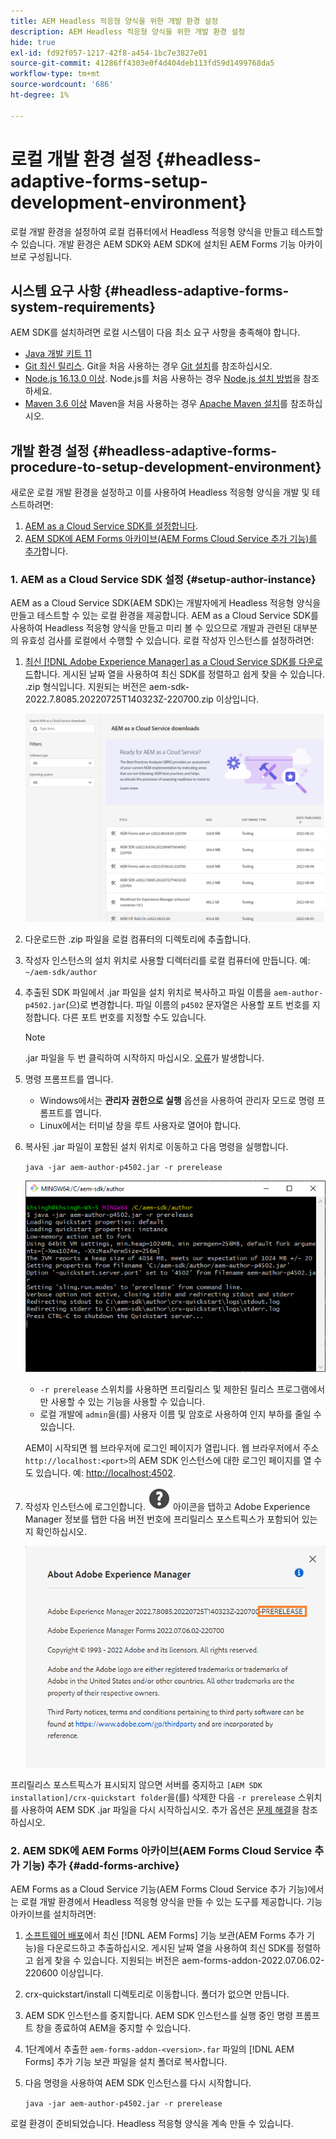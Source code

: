 ```yaml
---
title: AEM Headless 적응형 양식을 위한 개발 환경 설정
description: AEM Headless 적응형 양식을 위한 개발 환경 설정
hide: true
exl-id: fd92f057-1217-42f8-a454-1bc7e3827e01
source-git-commit: 41286ff4303e0f4d404deb113fd59d1499768da5
workflow-type: tm+mt
source-wordcount: '686'
ht-degree: 1%

---
```



# 로컬 개발 환경 설정 {#headless-adaptive-forms-setup-development-environment}

로컬 개발 환경을 설정하여 로컬 컴퓨터에서 Headless 적응형 양식을 만들고 테스트할 수 있습니다. 개발 환경은 AEM SDK와 AEM SDK에 설치된 AEM Forms 기능 아카이브로 구성됩니다.
<!--
 After a Headless adaptive form or related assets are ready on the local development environment, you can deploy the Headless adaptive form application to your publishing environment. -- >

You require knowledge to build application using react, Git, and Maven to use Headless adaptive forms.

<!-- 

### Download the latest version of AEM as a Cloud Service SDK or Forms feature archive (AEM Forms add-on) from Software Distribution {#software-distribution}

To download the supported version of Adobe Experience Manager as a Cloud Service SDK or Forms feature archive (AEM Forms add-on):

1. Log in to [Software Distribution](https://experience.adobe.com/#/downloads) portal with your Adobe ID.

    >[!NOTE]
    >
    > Your Adobe Organization must be provisioned for AEM as a Cloud Service to download the AEM as a Cloud Service SDK.

1. Navigate to the **[!UICONTROL AEM as a Cloud Service]** tab.
1. Sort by published date in descending order.
1. Click on the latest Adobe Experience Manager as a Cloud Service SDK or Forms feature archive (AEM Forms add-on).
1. Review and accept the EULA. Tap the **[!UICONTROL Download]** button. -->

## 시스템 요구 사항 {#headless-adaptive-forms-system-requirements}

AEM SDK를 설치하려면 로컬 시스템이 다음 최소 요구 사항을 충족해야 합니다.

* [Java 개발 키트 11](https://experience.adobe.com/#/downloads/content/software-distribution/en/general.html?1_group.propertyvalues.property=.%2Fjcr%3Acontent%2Fmetadata%2Fdc%3AsoftwareType&amp;1_group.propertyvalues.operation=equals&amp;1_group.propertyvalues.0_values=software-type%3Atoling&amp;fulltext=Oracle%7E+JDK%7E+11%7E&amp;orderby=%40jcr%3Acontent%2Fjcr%3AlastModified&amp;orderby.sort=desc&amp;layout=list&amp;p.offset=0&amp;p.limit=14)
* [Git 최신 릴리스](https://git-scm.com/downloads). Git을 처음 사용하는 경우 [Git 설치](https://git-scm.com/book/en/v2/Getting-Started-Installing-Git)를 참조하십시오.
* [Node.js 16.13.0 이상](https://nodejs.org/en/download/). Node.js를 처음 사용하는 경우 [Node.js 설치 방법](https://nodejs.dev/en/learn/how-to-install-nodejs)을 참조하세요.
* [Maven 3.6 이상](https://maven.apache.org/download.cgi) Maven을 처음 사용하는 경우 [Apache Maven 설치](https://maven.apache.org/install.html)를 참조하십시오.

## 개발 환경 설정 {#headless-adaptive-forms-procedure-to-setup-development-environment}

새로운 로컬 개발 환경을 설정하고 이를 사용하여 Headless 적응형 양식을 개발 및 테스트하려면:

1. [AEM as a Cloud Service SDK를 설정합니다](#setup-author-instance).
1. [AEM SDK에 AEM Forms 아카이브(AEM Forms Cloud Service 추가 기능)를 추가](#add-forms-archive)합니다.

<!--

1. (Optional) [Add Forms-specific users to your local Author instance](#configure-users-and-permissions).
1. (Optional) Install [Adaptive forms builder extension for Microsoft Visual Studio Code](#microsoft-visual-studio-code-extension-for-headless-adaptive-forms). 

-->

### 1. AEM as a Cloud Service SDK 설정 {#setup-author-instance}

AEM as a Cloud Service SDK(AEM SDK)는 개발자에게 Headless 적응형 양식을 만들고 테스트할 수 있는 로컬 환경을 제공합니다. AEM as a Cloud Service SDK를 사용하여 Headless 적응형 양식을 만들고 미리 볼 수 있으므로 개발과 관련된 대부분의 유효성 검사를 로컬에서 수행할 수 있습니다. 로컬 작성자 인스턴스를 설정하려면:

1. [최신 [!DNL Adobe Experience Manager] as a Cloud Service SDK를 다운로드](https://experience.adobe.com/#/downloads/content/software-distribution/en/aemcloud.html)합니다. 게시된 날짜 열을 사용하여 최신 SDK를 정렬하고 쉽게 찾을 수 있습니다.
.zip 형식입니다. 지원되는 버전은 aem-sdk-2022.7.8085.20220725T140323Z-220700.zip 이상입니다.

   ![소프트웨어 배포 포털에서 AEM Cloud Service SDK 다운로드](assets/software-distribution.png)


1. 다운로드한 .zip 파일을 로컬 컴퓨터의 디렉토리에 추출합니다.
1. 작성자 인스턴스의 설치 위치로 사용할 디렉터리를 로컬 컴퓨터에 만듭니다. 예: `~/aem-sdk/author`
1. 추출된 SDK 파일에서 .jar 파일을 설치 위치로 복사하고 파일 이름을 `aem-author-p4502.jar`(으)로 변경합니다. 파일 이름의 `p4502` 문자열은 사용할 포트 번호를 지정합니다. 다른 포트 번호를 지정할 수도 있습니다.

   >[!NOTE]
   >
   > .jar 파일을 두 번 클릭하여 시작하지 마십시오. [오류](https://experienceleague.adobe.com/docs/experience-manager-learn/cloud-service/local-development-environment-set-up/aem-runtime.html?lang=en#troubleshooting-double-click)가 발생합니다.

1. 명령 프롬프트를 엽니다.
   * Windows에서는 **관리자 권한으로 실행** 옵션을 사용하여 관리자 모드로 명령 프롬프트를 엽니다.
   * Linux에서는 터미널 창을 루트 사용자로 열어야 합니다.

1. 복사된 .jar 파일이 포함된 설치 위치로 이동하고 다음 명령을 실행합니다.

   `java -jar aem-author-p4502.jar -r prerelease`

   ![소프트웨어 배포 포털에서 AEM Cloud Service SDK 다운로드](assets/install-sdk.png)

   * `-r prerelease` 스위치를 사용하면 프리릴리스 및 제한된 릴리스 프로그램에서만 사용할 수 있는 기능을 사용할 수 있습니다.
   * 로컬 개발에 `admin`을(를) 사용자 이름 및 암호로 사용하여 인지 부하를 줄일 수 있습니다.

   AEM이 시작되면 웹 브라우저에 로그인 페이지가 열립니다. 웹 브라우저에서 주소 `http://localhost:<port>`의 AEM SDK 인스턴스에 대한 로그인 페이지를 열 수도 있습니다. 예: [http://localhost:4502](http://localhost:4502).

1. 작성자 인스턴스에 로그인합니다. ![도움말](/help/assets/Help-icon.svg) 아이콘을 탭하고 Adobe Experience Manager 정보를 탭한 다음 버전 번호에 프리릴리스 포스트픽스가 포함되어 있는지 확인하십시오.

   ![도움말](/help/assets/prerelease.png)

프리릴리스 포스트픽스가 표시되지 않으면 서버를 중지하고 `[AEM SDK installation]/crx-quickstart folder`을(를) 삭제한 다음 `-r prerelease` 스위치를 사용하여 AEM SDK .jar 파일을 다시 시작하십시오. 추가 옵션은 [문제 해결](/help/troubleshooting.md)을 참조하십시오.

### 2. AEM SDK에 AEM Forms 아카이브(AEM Forms Cloud Service 추가 기능) 추가 {#add-forms-archive}

AEM Forms as a Cloud Service 기능(AEM Forms Cloud Service 추가 기능)에서는 로컬 개발 환경에서 Headless 적응형 양식을 만들 수 있는 도구를 제공합니다. 기능 아카이브를 설치하려면:

1. [소프트웨어 배포](https://experience.adobe.com/#/downloads/content/software-distribution/en/aemcloud.html?fulltext=AEM*+Forms*+add*+on*&amp;orderby=%40jcr%3Acontent%2Fjcr%3AlastModified&amp;orderby.sort=desc&amp;layout=list&amp;p.offset=0&amp;p.limit=20)에서 최신 [!DNL AEM Forms] 기능 보관(AEM Forms 추가 기능)을 다운로드하고 추출하십시오. 게시된 날짜 열을 사용하여 최신 SDK를 정렬하고 쉽게 찾을 수 있습니다. 지원되는 버전은 aem-forms-addon-2022.07.06.02-220600 이상입니다.

1. crx-quickstart/install 디렉토리로 이동합니다. 폴더가 없으면 만듭니다.
1. AEM SDK 인스턴스를 중지합니다. AEM SDK 인스턴스를 실행 중인 명령 프롬프트 창을 종료하여 AEM을 중지할 수 있습니다.
1. 1단계에서 추출한 `aem-forms-addon-<version>.far` 파일의 [!DNL AEM Forms] 추가 기능 보관 파일을 설치 폴더로 복사합니다.
1. 다음 명령을 사용하여 AEM SDK 인스턴스를 다시 시작합니다.

   `java -jar aem-author-p4502.jar -r prerelease`

<!-- 

### 3. (Optional) Configure users and permissions {#configure-users-and-permissions}

Create seperate user accounts for Form Developer, Form Practitioner, and end users. These account help you test Headless adaptive forms for various types of users. To create a user account and add roles to the account:

1. Login to your AEM SDK instance.
1. Go to Tools > Security > Users and tap Create. The Create New User wizard opens.
1. In the details tab, specify an ID and Password. All other fields are optional. It is recommended to provide name and an email address.
1. In the Groups tab, search and select user-groups for a user depending on their role. The table below lists all types of users and pre-defined groups for each type of forms users based on their role:
  
    | User Type | AEM Group |
    |---|---|
    | Form developer | [!DNL forms-users] (AEM Forms Users), [!DNL template-authors], [!DNL workflow-users], [!DNL workflow-editors], and [!DNL fdm-authors]  |
    | Customer Experience Lead or UX Designer| [!DNL forms-users], [!DNL template-authors]|
    | AEM administrator | [!DNL aem-administrators], [!DNL fd-administrators] |
    | End user| When a user must log in to view and submit an Adaptive Form, add such users to [!DNL forms-users] group. </br> When no user authentication is required to access Adaptive Forms, do not assign any group to such users.|

<!-- ### 4. (Optional) Install Visual Studio Code extension for Headless adaptive forms {#microsoft-visual-studio-code-extension-for-headless-adaptive-forms}

You can use any IDE for developing Headless adaptive forms. Adobe provides an extension for Microsoft&reg;reg; Visual Studio Code to make it easier for you to navigate structure and develop Headless adaptive forms. The extension adds adaptive forms related IntelliSense capabilities and helps auto-complete Headless adaptive forms JSON syntax. It also adds a panel, titled Forms Tree, to help navigate structure of Headless adaptive form. To use the extension: 

1. Ensure [Microsoft Visual Studio Code 1.62.0 or later](https://code.visualstudio.com/docs/supporting/FAQ#_how-do-i-find-the-version) is installed. If you have an older version or no version installed, download the latest version from [Microsoft Website](https://code.visualstudio.com/docs/setup/setup-overview)
   >[!NOTE]
   >
   >
   > To use Visual Studio from command line on macOS, see [Launching from the command line](https://code.visualstudio.com/docs/setup/mac#_launching-from-the-command-line).

1. Download the [Adaptive forms builder extension](/help/assets/adaptive-form-builder-0.12.0.vsix).

1. Navigate the directory containing the *adaptive-form-builder-[version].vsix* file.

1. Run the following command or see [Install from a VSIX](https://code.visualstudio.com/docs/editor/extension-marketplace#_install-from-a-vsix) article for detailed instructions to install a Visual Studio Code extension from a VSIX file:

    `code -–install-extension adaptive-form-builder-[version].vsix`

    </br> Replace the [version] with actual version of the extension. For example, `code -–install-extension adaptive-form-builder-0.12.0.vsix`

    </br> 

    ![Installing extension](/help/assets/install-extension.png)

<!-- ## Create and setup a react app

Adaptive forms renderer component is a react based component. It requires a react app to run and render a Headless adaptive form. To create and setup react app:

1. Open terminal in Visual Studio code and run the following command to create a react app and installs all related dependencies:

    ```shell
    npx create-react-app [react-app-name] --scripts-version 4.0.3 --template typescript
    ```

    Where [react-app-name] represents name of the project, script version is 4.0.3, and template of type typescript. For example, the following command creates a react app named *headless-forms-demo*.

    ```shell
    npx create-react-app headless-forms-demo --scripts-version 4.0.3 --template typescript
    ```

    It may take some time to create the react app and install all the dependencies. The command creates an empty react app with latest version of react and react-dom dependencies. It does not have any artifacts related to adaptive forms renderer component.

1. Adaptive forms renderer component is based on react spectrum and requires react 16.0.0 and react-dom 16.0.0. To install react 16.0.0 and related dependencies:
    1. Open the Visual Studio code terminal Window or command prompt.
    1. Navigate to the directory of react project.  
    1. Run the following command:

        ```shell
        npm install --save react@16.0.0 react-dom@16.14.0 -force
        ```

1. Run the following command to install adaptive forms renderer component related dependencies:

    ```shell
    npm i --save @aemforms/forms-super-component @aemforms/forms-react-core-components @aemforms/forms-super-component @adobe/react-spectrum @react/react-spectrum
    ```

<!-- 1. Install dependencies for adaptive forms renderer component. Packages for these dependencies are available in Adobe Artifactory. To authenticate with Adobe Artifactory and install dependencies for adaptive forms renderer component:

    1. Create environment variables ARTIFACTORY_USER and ARTIFACTORY_API_TOKEN. The ARTIFACTORY_USER stores Adobe LDAP username and ARTIFACTORY_API_TOKEN stores your [Adobe Artifactory token](https://wiki.corp.adobe.com/display/Artifactory/API+Keys)

    1. Run the following command to set NPM_TOKEN and NPM_EMAIL tokens:

        ```shell

        auth=$(curl -s -u${ARTIFACTORY_USER}:${ARTIFACTORY_API_TOKEN} https://artifactory.corp.adobe.com/artifactory/api/npm/auth)
        export NPM_TOKEN=$(echo "${auth}" | grep "_auth" | awk -F " " '{ print $3 }')
        export NPM_EMAIL=$(echo "${auth}" | grep "email" | awk -F " " '{ print $3 }')
        ```

        These tokens are required to communicated with Adobe Artifactory.

    1. Create a .npmrc file in the react project.

        ![.npmrc file](/help/assets/npmrc.png)

    1. Add the following code to the file:

        ```shell
        @aemforms:registry=https://artifactory.corp.adobe.com/artifactory/api/npm/npm-aem-release/
        @react:registry=https://artifactory.corp.adobe.com/artifactory/api/npm/npm-react-release/
        @quarry:registry=https://artifactory.corp.adobe.com/artifactory/api/npm/npm-adobe-release-local/
        //artifactory.corp.adobe.com/artifactory/api/npm/npm-adobe-release-loca/:_auth=${NPM_TOKEN}
        //artifactory.corp.adobe.com/artifactory/api/npm/npm-aem-release/:_auth=${NPM_TOKEN}
        //artifactory.corp.adobe.com/artifactory/api/npm/npm-react-release/:_auth=${NPM_TOKEN}
        _auth=${NPM_TOKEN}
        email=${NPM_EMAIL}
        always-auth=true
        ```

        It defines the antifactory repositories to use for Headless adaptive forms, react, and quarry related scope.
    1. Run the following command to install adaptive forms renderer component related dependencies:

    ```shell
    npm i --save @aemforms/crispr-react-bindings @aemforms/crispr-react-core-components @adobe/react-spectrum @react/react-spectrum
    ```
 
-->
로컬 환경이 준비되었습니다. Headless 적응형 양식을 계속 만들 수 있습니다.
